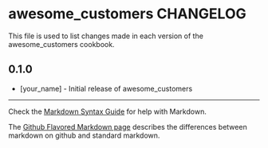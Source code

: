 awesome_customers CHANGELOG
===========================

This file is used to list changes made in each version of the awesome_customers cookbook.

0.1.0
-----
- [your_name] - Initial release of awesome_customers

- - -
Check the [Markdown Syntax Guide](http://daringfireball.net/projects/markdown/syntax) for help with Markdown.

The [Github Flavored Markdown page](http://github.github.com/github-flavored-markdown/) describes the differences between markdown on github and standard markdown.
